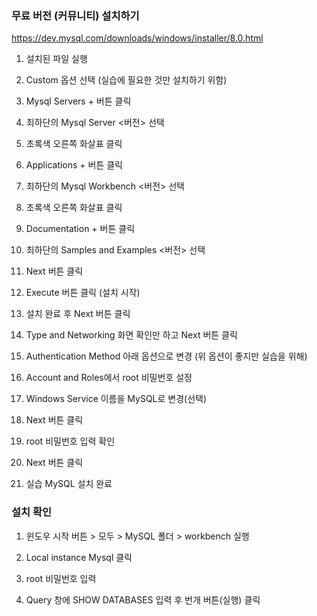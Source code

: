 ### 무료 버전 (커뮤니티) 설치하기
https://dev.mysql.com/downloads/windows/installer/8.0.html

1. 설치된 파일 실행

2. Custom 옵션 선택 (실습에 필요한 것만 설치하기 위함)

3. Mysql Servers + 버튼 클릭

4. 최하단의 Mysql Server <버전> 선택

5. 초록색 오른쪽 화살표 클릭

6. Applications + 버튼 클릭

7. 최하단의 Mysql Workbench <버전> 선택

8. 초록색 오른쪽 화살표 클릭

9. Documentation + 버튼 클릭

10. 최하단의 Samples and Examples <버전> 선택

11. Next 버튼 클릭

12. Execute 버튼 클릭 (설치 시작)

13. 설치 완료 후 Next 버튼 클릭

14. Type and Networking 화면 확인만 하고 Next 버튼 클릭

15. Authentication Method 아래 옵션으로 변경 (위 옵션이 좋지만 실습을 위해)

16. Account and Roles에서 root 비밀번호 설정

17. Windows Service 이름을 MySQL로 변경(선택)

18. Next 버튼 클릭

19. root 비밀번호 입력 확인

20. Next 버튼 클릭

21. 실습 MySQL 설치 완료

### 설치 확인

1. 윈도우 시작 버튼 > 모두 > MySQL 폴더 > workbench 실행

2. Local instance Mysql 클릭

3. root 비밀번호 입력

4. Query 창에 SHOW DATABASES 입력 후 번개 버튼(실행) 클릭